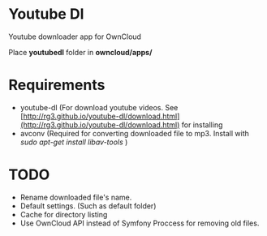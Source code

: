 # Youtube Dl
Youtube downloader app for OwnCloud

Place **youtubedl** folder in **owncloud/apps/**

# Requirements
* youtube-dl (For download youtube videos. See [http://rg3.github.io/youtube-dl/download.html](http://rg3.github.io/youtube-dl/download.html) for installing
* avconv (Required for converting downloaded file to mp3. Install with *sudo apt-get install libav-tools* )

# TODO
* Rename downloaded file's name.
* Default settings. (Such as default folder)
* Cache for directory listing
* Use OwnCloud API instead of Symfony Proccess for removing old files.